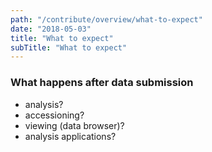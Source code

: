 ```yaml
---
path: "/contribute/overview/what-to-expect"
date: "2018-05-03"
title: "What to expect"
subTitle: "What to expect"
---
```


### What happens after data submission

* analysis?
* accessioning?
* viewing (data browser)?
* analysis applications?

